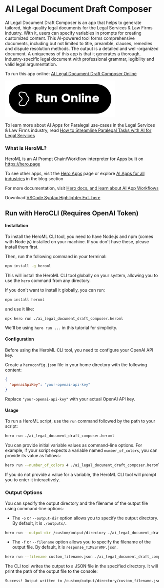 # AI Legal Document Draft Composer

AI Legal Document Draft Composer is an app that helps to generate tailored, high-quality legal documents for the Legal Services & Law Firms industry. With it, users can specify variables in prompts for creating customized content. This AI-powered tool forms comprehensive documents, including but not limited to title, preamble, clauses, remedies and dispute resolution methods. The output is a detailed and well-organized document. A uniqueness of this app is that it generates a thorough, industry-specific legal document with professional grammar, legibility and valid legal argumentation.

To run this app online: [AI Legal Document Draft Composer Online](https://hero.page/app/ai-legal-document-draft-composer-tailored-legal-document-generation/MXKZAMBGtF1LmOMlREa1)

[![Run AI Legal Document Draft Composer Online](/assets/run.svg)](https://hero.page/app/ai-legal-document-draft-composer-tailored-legal-document-generation/MXKZAMBGtF1LmOMlREa1)

To learn more about AI Apps for Paralegal use-cases in the Legal Services & Law Firms industry, read [How to Streamline Paralegal Tasks with AI for Legal Services](https://hero.page/blog/ai/legal-services-and-law-firms/how-to-streamline-paralegal-tasks-with-ai-for-legal-services/171015)

### What is HeroML?
HeroML is an AI Prompt Chain/Workflow interpreter for Apps built on https://hero.page 

To see other apps, visit the [Hero Apps](https://hero.page/apps) page or explore [AI Apps for all industries](https://hero.page/blog) in the blog section

For more documentation, visit [Hero docs, and learn about AI App Workflows](https://hero.page/tutorials/introduction-to-heroml)

Download [VSCode Syntax Highlighter Ext. here](https://marketplace.visualstudio.com/items?itemName=hero-page.heroml)

## Run with HeroCLI (Requires OpenAI Token)

#### Installation

To install the HeroML CLI tool, you need to have Node.js and npm (comes with Node.js) installed on your machine. If you don't have these, please install them first. 

Then, run the following command in your terminal:

```bash
npm install -g heroml
```

This will install the HeroML CLI tool globally on your system, allowing you to use the `hero` command from any directory.

If you don't want to install it globally, you can run:

```bash
npm install heroml
```

and use it like:

```bash
npx hero run ./ai_legal_document_draft_composer.heroml
```

We'll be using `hero run ...` in this tutorial for simplicity.

#### Configuration

Before using the HeroML CLI tool, you need to configure your OpenAI API key. 

Create a `heroconfig.json` file in your home directory with the following content:

```json
{
  "openaiApiKey": "your-openai-api-key"
}
```

Replace `"your-openai-api-key"` with your actual OpenAI API key.

#### Usage

To run a HeroML script, use the `run` command followed by the path to your script:

```bash
hero run ./ai_legal_document_draft_composer.heroml
```

You can provide initial variable values as command-line options. For example, if your script expects a variable named `number_of_colors`, you can provide its value as follows:

```bash
hero run --number_of_colors 4 ./ai_legal_document_draft_composer.heroml
```

If you do not provide a value for a variable, the HeroML CLI tool will prompt you to enter it interactively.

### Output Options

You can specify the output directory and the filename of the output file using command-line options:

- The `-o` or `--output-dir` option allows you to specify the output directory. By default, it is `./outputs/`.

```bash
hero run --output-dir /custom/output/directory ./ai_legal_document_draft_composer.heroml
```

- The `-f` or `--filename` option allows you to specify the filename of the output file. By default, it is `response_TIMESTAMP.json`.

```bash
hero run --filename custom_filename.json ./ai_legal_document_draft_composer.heroml
```

The CLI tool writes the output to a JSON file in the specified directory. It will print the path of the output file to the console:

```bash
Success! Output written to /custom/output/directory/custom_filename.json
```

